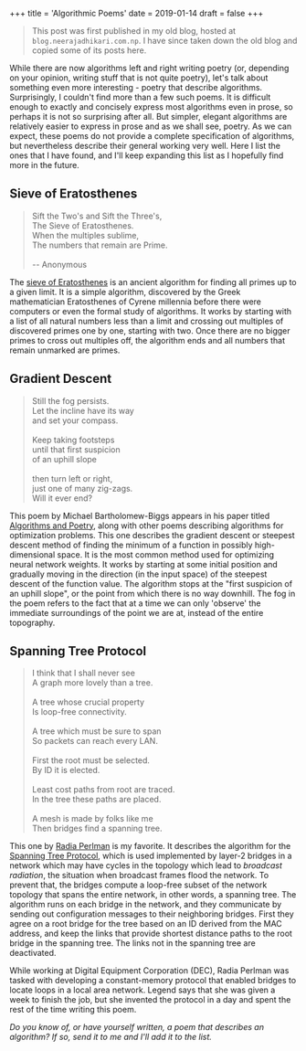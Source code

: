 +++
title = 'Algorithmic Poems'
date = 2019-01-14
draft = false
+++

> This post was first published in my old blog, hosted at `blog.neerajadhikari.com.np`.
> I have since taken down the old blog and copied some of its posts here.

While there are now algorithms left and right writing poetry (or, depending on
your opinion, writing stuff that is not quite poetry), let's talk about
something even more interesting - poetry that describe algorithms.
Surprisingly, I couldn't find more than a few such poems. It is difficult
enough to exactly and concisely express most algorithms even in prose, so
perhaps it is not so surprising after all. But simpler, elegant algorithms are
relatively easier to express in prose and as we shall see, poetry. As we can
expect, these poems do not provide a complete specification of algorithms, but
nevertheless describe their general working very well. Here I list the ones
that I have found, and I'll keep expanding this list as I hopefully find more
in the future.

## Sieve of Eratosthenes
> Sift the Two's and Sift the Three's,<br>
The Sieve of Eratosthenes.<br>
When the multiples sublime,<br>
The numbers that remain are Prime.<br><br>
-- Anonymous

The [sieve of
Eratosthenes](https://en.wikipedia.org/wiki/Sieve_of_Eratosthenes) is an
ancient algorithm for finding all primes up to a given limit. It is a simple
algorithm, discovered by the Greek mathematician Eratosthenes of Cyrene
millennia before there were computers or even the formal study of algorithms.
It works by starting with a list of all natural numbers less than a limit and
crossing out multiples of discovered primes one by one, starting with two. Once
there are no bigger primes to cross out multiples off, the algorithm ends and
all numbers that remain unmarked are primes.

## Gradient Descent

>Still the fog persists.<br>
Let the incline have its way<br>
and set your compass.<br><br>
Keep taking footsteps<br>
until that first suspicion<br> 
of an uphill slope<br><br>
then turn left or right,<br>
just one of many zig-zags.<br>
Will it ever end?<br>

This poem by Michael Bartholomew-Biggs appears in his paper titled [Algorithms
and Poetry](https://www.researchgate.net/publication/282948019_Poetry_Algorithms), along with other poems describing algorithms for
optimization problems. This one describes the gradient descent or steepest
descent method of finding the minimum of a function in possibly
high-dimensional space. It is the most common method used for optimizing neural
network weights. It works by starting at some initial position and gradually
moving in the direction (in the input space) of the steepest descent of the
function value. The algorithm stops at the "first suspicion of an uphill
slope", or the point from which there is no way downhill. The fog in the poem
refers to the fact that at a time we can only 'observe' the immediate
surroundings of the point we are at, instead of the entire topography.

## Spanning Tree Protocol

>I think that I shall never see<br>
A graph more lovely than a tree.<br><br>
A tree whose crucial property<br>
Is loop-free connectivity.<br><br>
A tree which must be sure to span<br>
So packets can reach every LAN.<br><br>
First the root must be selected.<br>
By ID it is elected.<br><br>
Least cost paths from root are traced.<br>
In the tree these paths are placed.<br><br>
A mesh is made by folks like me<br>
Then bridges find a spanning tree.

This one by [Radia Perlman](https://en.wikipedia.org/wiki/Radia_Perlman) is my
favorite. It describes the algorithm for the [Spanning Tree Protocol](https://en.wikipedia.org/wiki/Spanning_Tree_Protocol), which is used implemented by
layer-2 bridges in a network which may have cycles in the topology which lead
to *broadcast radiation*, the situation when broadcast frames flood the
network. To prevent that, the bridges compute a loop-free subset of the network
topology that spans the entire network, in other words, a spanning tree. The
algorithm runs on each bridge in the network, and they communicate by sending
out configuration messages to their neighboring bridges. First they agree on a
root bridge for the tree based on an ID derived from the MAC address, and keep
the links that provide shortest distance paths to the root bridge in the
spanning tree. The links not in the spanning tree are deactivated.

While working at Digital Equipment Corporation (DEC), Radia Perlman was tasked
with developing a constant-memory protocol that enabled bridges to locate loops
in a local area network. Legend says that she was given a week to finish the
job, but she invented the protocol in a day and spent the rest of the time
writing this poem.

*Do you know of, or have yourself written, a poem that describes an algorithm?
If so, send it to me and I'll add it to the list.*
